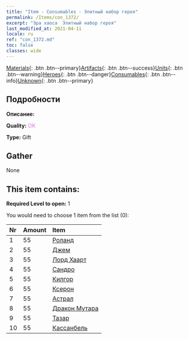 ```yaml
---
title: "Item - Consumables - Элитный набор героя"
permalink: /Items/con_1372/
excerpt: "Эра хаоса  Элитный набор героя"
last_modified_at: 2021-04-11
locale: ru
ref: "con_1372.md"
toc: false
classes: wide
---
```

 [Materials](/ru/Items/){: .btn .btn--primary}[Artifacts](/ru/Items/Artifacts/){: .btn .btn--success}[Units](/ru/Items/Units/){: .btn .btn--warning}[Heroes](/ru/Items/Heroes/){: .btn .btn--danger}[Consumables](/ru/Items/Consumables/){: .btn .btn--info}[Unknown](/ru/Items/Unknown/){: .btn .btn--primary}

## Подробности
 **Описание:** 

 **Quality:** <span style="color: #DA70D6">OK</span>

 **Type:** Gift

## Gather

  None

## This item contains:

 **Required Level to open:** 1

 You would need to choose 1 item from the list (0):

  | Nr | Amount |     Item    |
  |:---|:-------|:------------|
  | 1 | 55 | [Роланд](/ru/Items/her_362/) | 
  | 2 | 55 | [Джем](/ru/Items/her_369/) | 
  | 3 | 55 | [Лорд Хаарт](/ru/Items/her_370/) | 
  | 4 | 55 | [Сандро](/ru/Items/her_371/) | 
  | 5 | 55 | [Килгор](/ru/Items/her_374/) | 
  | 6 | 55 | [Ксерон](/ru/Items/her_383/) | 
  | 7 | 55 | [Астрал](/ru/Items/her_388/) | 
  | 8 | 55 | [Дракон Мутара](/ru/Items/her_390/) | 
  | 9 | 55 | [Тазар](/ru/Items/her_393/) | 
  | 10 | 55 | [Кассанбель](/ru/Items/her_396/) | 
